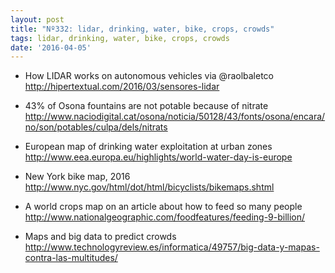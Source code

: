 ```yaml
---
layout: post
title: "Nº332: lidar, drinking, water, bike, crops, crowds"
tags: lidar, drinking, water, bike, crops, crowds
date: '2016-04-05'
---
```


* How LIDAR works on autonomous vehicles via @raolbaletco
  http://hipertextual.com/2016/03/sensores-lidar

* 43% of Osona fountains are not potable because of nitrate
  http://www.naciodigital.cat/osona/noticia/50128/43/fonts/osona/encara/no/son/potables/culpa/dels/nitrats

* European map of drinking water exploitation at urban zones
  http://www.eea.europa.eu/highlights/world-water-day-is-europe

* New York bike map, 2016
  http://www.nyc.gov/html/dot/html/bicyclists/bikemaps.shtml

* A world crops map on an article about how to feed so many people
  http://www.nationalgeographic.com/foodfeatures/feeding-9-billion/

* Maps and big data to predict crowds
  http://www.technologyreview.es/informatica/49757/big-data-y-mapas-contra-las-multitudes/
